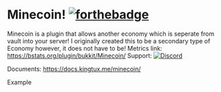 # Minecoin! [![forthebadge](http://forthebadge.com/images/badges/60-percent-of-the-time-works-every-time.svg)](http://forthebadge.com)
Minecoin is a plugin that allows another economy which is seperate from vault into your server!
I originally created this to be a secondary type of Economy however, it does not have to be!
Metrics link: https://bstats.org/plugin/bukkit/Minecoin/
Support:
[![Discord](https://imgur.com/MFRRBn4.png)](https://discord.gg/dcZfcSK)

Documents: https://docs.kingtux.me/minecoin/

Example